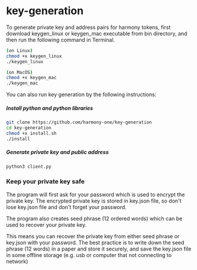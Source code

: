 # key-generation
To generate private key and address pairs for harmony tokens, 
first download keygen_linux or keygen_mac executable from bin directory, and then run the following command in Terminal.
```bash
(on Linux)
chmod +x keygen_linux 
./keygen_linux  

(on MacOS)
chmod +x keygen_mac 
./keygen_mac
 ```


You can also run key generation by the following instructions:
##### Install python and python libraries
```bash
git clone https://github.com/harmony-one/key-generation
cd key-generation 
chmod +x install.sh
./install
```

##### Generate private key and public address 
```bash
python3 client.py
```
### Keep your private key safe
The program will first ask for your password which is used to encrypt the private key. The encrypted private key is stored in key.json file, so don't lose key.json file and don't forget your password.

The program also creates seed phrase (12 ordered words) which can be used to recover your private key. 

This means you can recover the private key from either seed phrase or key.json with your password. The best practice is to write down the seed phrase (12 words) 
in a paper and store it securely, and save the key.json file in some offline storage (e.g. usb or computer that not connecting to network)

